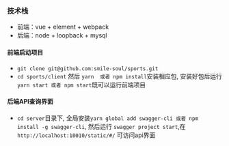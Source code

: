 ### 技术栈
* 前端：vue + element + webpack
* 后端：node + loopback + mysql

#### 前端启动项目

* `git clone git@github.com:smile-soul/sports.git`
* `cd sports/client` 然后 `yarn  或者 npm install`安装相应包, 安装好包后运行`yarn start 或者 npm start`既可以运行前端项目

#### 后端API查询界面

* `cd server`目录下, 全局安装`yarn global add swagger-cli 或者 npm install -g swagger-cli`, 然后运行 `swagger project start`,在`http://localhost:10010/static/#/`  可访问api界面
